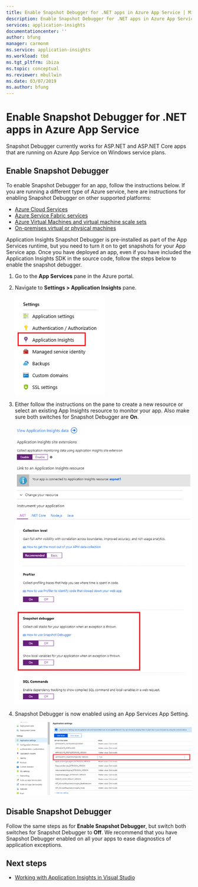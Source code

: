 ```yaml
---
title: Enable Snapshot Debugger for .NET apps in Azure App Service | Microsoft Docs
description: Enable Snapshot Debugger for .NET apps in Azure App Service 
services: application-insights
documentationcenter: ''
author: bfung
manager: carmonm
ms.service: application-insights
ms.workload: tbd
ms.tgt_pltfrm: ibiza
ms.topic: conceptual
ms.reviewer: mbullwin
ms.date: 03/07/2019
ms.author: bfung
---
```

# Enable Snapshot Debugger for .NET apps in Azure App Service

Snapshot Debugger currently works for ASP.NET and ASP.NET Core apps that are running on Azure App Service on Windows service plans.

## <a id="installation"></a> Enable Snapshot Debugger
To enable Snapshot Debugger for an app, follow the instructions below. If you are running a different type of Azure service, here are instructions for enabling Snapshot Debugger on other supported platforms:
* [Azure Cloud Services](snapshot-debugger-cloudservice.md?toc=/azure/azure-monitor/toc.json)
* [Azure Service Fabric services](snapshot-debugger-servicefabric.md?toc=/azure/azure-monitor/toc.json)
* [Azure Virtual Machines and virtual machine scale sets](snapshot-debugger-vm.md?toc=/azure/azure-monitor/toc.json)
* [On-premises virtual or physical machines](snapshot-debugger-vm.md?toc=/azure/azure-monitor/toc.json)

Application Insights Snapshot Debugger is pre-installed as part of the App Services runtime, but you need to turn it on to get snapshots for your App Service app. Once you have deployed an app, even if you have included the Application Insights SDK in the source code, follow the steps below to enable the snapshot debugger.

1. Go to the **App Services** pane in the Azure portal.
2. Navigate to **Settings > Application Insights** pane.

   ![Enable App Insights on App Services portal](./media/snapshot-debugger/AppInsights-AppServices.png)

3. Either follow the instructions on the pane to create a new resource or select an existing App Insights resource to monitor your app. Also make sure both switches for Snapshot Debugger are **On**.

   ![Add App Insights site extension][Enablement UI]

4. Snapshot Debugger is now enabled using an App Services App Setting.

    ![App Setting for Snapshot Debugger][snapshot-debugger-app-setting]

## Disable Snapshot Debugger

Follow the same steps as for **Enable Snapshot Debugger**, but switch both switches for Snapshot Debugger to **Off**.
We recommend that you have Snapshot Debugger enabled on all your apps to ease diagnostics of application exceptions.

## Next steps

* [Working with Application Insights in Visual Studio](https://docs.microsoft.com/azure/application-insights/app-insights-visual-studio)

[Enablement UI]: ./media/snapshot-debugger/Enablement_UI.png
[snapshot-debugger-app-setting]:./media/snapshot-debugger/snapshot-debugger-app-setting.png


